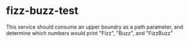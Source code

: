 # fizz-buzz-test
This service should consume an upper boundry as a path parameter, and determine which numbers would print \"Fizz\", \"Buzz\", and \"FizzBuzz\"
